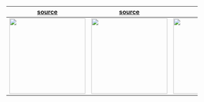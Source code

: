 |[source](https://hoppip.tumblr.com/post/60945192051/me-checking-out-my-dashboard) | [source](https://hoppip.tumblr.com/post/83110954053) | [source](https://hoppip.tumblr.com/post/95085359898/paperwork-makes-me-sad) |
| -------- | -------- | ------- |
| <img src="https://64.media.tumblr.com/379e48ebce6450bc57831fce258db9f2/tumblr_msz2c6aGde1qg6rkio1_500.gifv" width="200px">| <img src="https://64.media.tumblr.com/4616f37446e226a63bd0742f37a14c8a/tumblr_n48kjpfo4S1qg6rkio1_500.gifv" width="200px">| <img src="https://64.media.tumblr.com/30019c36f243fb4f77a7f29006487b3c/tumblr_nahxp6u1Yw1qg6rkio1_500.gifv" width="200px"> |



<!-- 
<h1 align="center">🎧Spotify Playing</h1>

<p align="center"><img src="https://spotify-github-profile.vercel.app/api/view.svg?uid=j6wq98j9fysrqkood6idk6wee&cover_image=true&theme=natemoo-re&bar_color=53b14f&bar_color_cover=false" ></p> -->
<!-- 
![spotify-github-profile](https://spotify-github-profile.vercel.app/api/view.svg?uid=j6wq98j9fysrqkood6idk6wee&cover_image=true&theme=natemoo-re&bar_color=53b14f&bar_color_cover=false)
 -->

<!-- <h1 align="center">📬Discord</h1> -->

<!-- <p align="center"><img src="https://lanyard.cnrad.dev/api/491535679231229963" ></p> -->

<!-- [![Discord Presence](https://lanyard.cnrad.dev/api/491535679231229963)](https://discord.com/users/491535679231229963) -->

<!-- 
<h1 align="center">🔍Github Stats</h1>

<table>
  <tr>
    <td align="center">
 <p><img align="center" src="https://github-readme-stats.vercel.app/api/top-langs?username=safarrr&&theme=chartreuse-dark&show_icons=true&locale=en&layout=compact" alt="safarrr" /></p>
    </td>
    <td align="center">
     <p>&nbsp;<img align="center" src="https://github-readme-stats.vercel.app/api?username=safarrr&theme=chartreuse-dark&show_icons=true&locale=en" alt="safarrr" /></p>
     
  </tr>
</table>--> 
